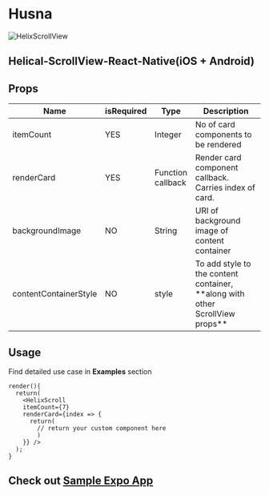 # Husna
![HelixScrollView]("https://raw.githubusercontent.com/Jasbir23/HelixScrollView-React-Native/master/src/assets/husna.gif") <br />

## Helical-ScrollView-React-Native(iOS + Android)
## Props

<table class="table table-bordered">
    <thead>
        <tr>
            <th>Name</th>
            <th>isRequired</th>
            <th>Type</th>
            <th width="50%">Description</th>
        </tr>
    </thead>
    <tbody>
        <tr>
            <td>itemCount</td>
            <td>YES</td>
            <td>Integer</td>
            <td>No of card components to be rendered</td>
        </tr>
        <tr>
            <td>renderCard</td>
            <td>YES</td>
            <td>Function callback</td>
            <td>Render card component callback. Carries index of card.</td>
        </tr>
        <tr>
            <td>backgroundImage</td>
            <td>NO</td>
            <td>String</td>
            <td>URI of background image of content container</td>
        </tr>
        <tr>
            <td>contentContainerStyle</td>
            <td>NO</td>
            <td>style</td>
            <td>To add style to the content container, **along with other ScrollView props**</td>
        </tr>
    </tbody>
</table>

## Usage
Find detailed use case in **Examples** section <br />
```
render(){
  return(
    <HelixScroll
    itemCount={7}
    renderCard={index => {
      return(
        // return your custom component here
        )
    }} />
  );
}
```

## Check out [Sample Expo App]("https://expo.io/@jaezzy23/husna")
